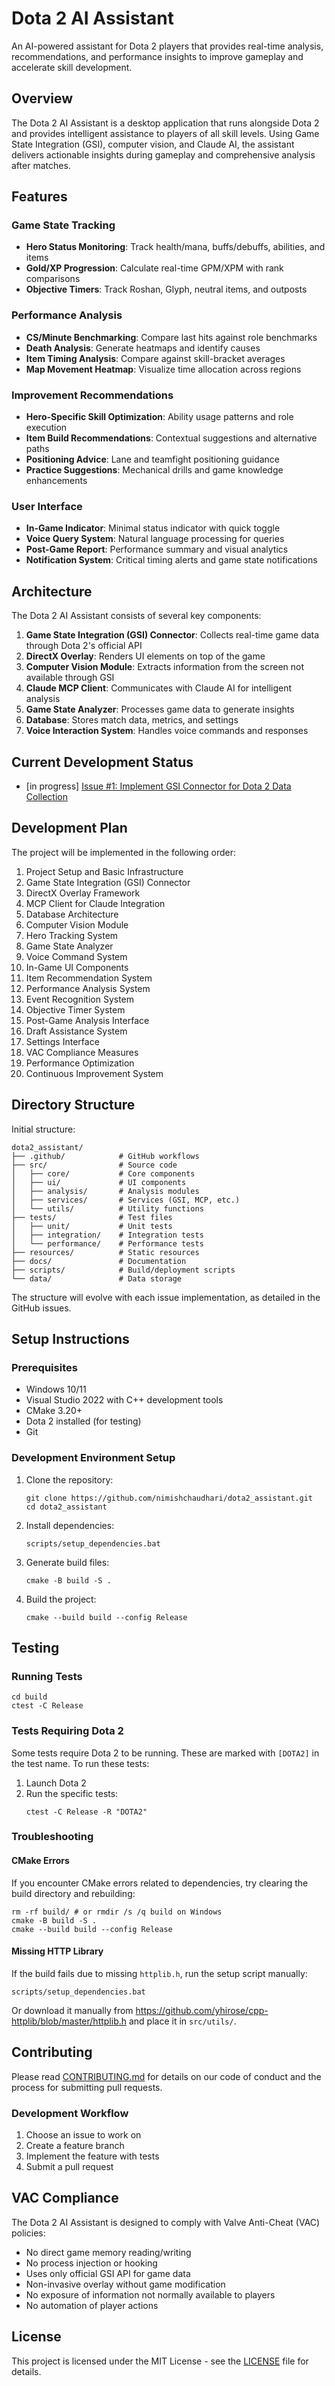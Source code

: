 # Dota 2 AI Assistant

An AI-powered assistant for Dota 2 players that provides real-time analysis, recommendations, and performance insights to improve gameplay and accelerate skill development.

## Overview

The Dota 2 AI Assistant is a desktop application that runs alongside Dota 2 and provides intelligent assistance to players of all skill levels. Using Game State Integration (GSI), computer vision, and Claude AI, the assistant delivers actionable insights during gameplay and comprehensive analysis after matches.

## Features

### Game State Tracking
- **Hero Status Monitoring**: Track health/mana, buffs/debuffs, abilities, and items
- **Gold/XP Progression**: Calculate real-time GPM/XPM with rank comparisons
- **Objective Timers**: Track Roshan, Glyph, neutral items, and outposts

### Performance Analysis
- **CS/Minute Benchmarking**: Compare last hits against role benchmarks
- **Death Analysis**: Generate heatmaps and identify causes
- **Item Timing Analysis**: Compare against skill-bracket averages
- **Map Movement Heatmap**: Visualize time allocation across regions

### Improvement Recommendations
- **Hero-Specific Skill Optimization**: Ability usage patterns and role execution
- **Item Build Recommendations**: Contextual suggestions and alternative paths
- **Positioning Advice**: Lane and teamfight positioning guidance
- **Practice Suggestions**: Mechanical drills and game knowledge enhancements

### User Interface
- **In-Game Indicator**: Minimal status indicator with quick toggle
- **Voice Query System**: Natural language processing for queries
- **Post-Game Report**: Performance summary and visual analytics
- **Notification System**: Critical timing alerts and game state notifications

## Architecture

The Dota 2 AI Assistant consists of several key components:

1. **Game State Integration (GSI) Connector**: Collects real-time game data through Dota 2's official API
2. **DirectX Overlay**: Renders UI elements on top of the game
3. **Computer Vision Module**: Extracts information from the screen not available through GSI
4. **Claude MCP Client**: Communicates with Claude AI for intelligent analysis
5. **Game State Analyzer**: Processes game data to generate insights
6. **Database**: Stores match data, metrics, and settings
7. **Voice Interaction System**: Handles voice commands and responses

## Current Development Status

- [in progress] [Issue #1: Implement GSI Connector for Dota 2 Data Collection](https://github.com/nimishchaudhari/dota2_assistant/issues/1)

## Development Plan

The project will be implemented in the following order:

1. Project Setup and Basic Infrastructure
2. Game State Integration (GSI) Connector
3. DirectX Overlay Framework
4. MCP Client for Claude Integration
5. Database Architecture
6. Computer Vision Module
7. Hero Tracking System
8. Game State Analyzer
9. Voice Command System
10. In-Game UI Components
11. Item Recommendation System
12. Performance Analysis System
13. Event Recognition System
14. Objective Timer System
15. Post-Game Analysis Interface
16. Draft Assistance System
17. Settings Interface
18. VAC Compliance Measures
19. Performance Optimization
20. Continuous Improvement System

## Directory Structure

Initial structure:

```
dota2_assistant/
├── .github/            # GitHub workflows
├── src/                # Source code
│   ├── core/           # Core components
│   ├── ui/             # UI components
│   ├── analysis/       # Analysis modules
│   ├── services/       # Services (GSI, MCP, etc.)
│   └── utils/          # Utility functions
├── tests/              # Test files
│   ├── unit/           # Unit tests
│   ├── integration/    # Integration tests
│   └── performance/    # Performance tests
├── resources/          # Static resources
├── docs/               # Documentation
├── scripts/            # Build/deployment scripts
└── data/               # Data storage
```

The structure will evolve with each issue implementation, as detailed in the GitHub issues.

## Setup Instructions

### Prerequisites
- Windows 10/11
- Visual Studio 2022 with C++ development tools
- CMake 3.20+
- Dota 2 installed (for testing)
- Git

### Development Environment Setup
1. Clone the repository:
   ```
   git clone https://github.com/nimishchaudhari/dota2_assistant.git
   cd dota2_assistant
   ```

2. Install dependencies:
   ```
   scripts/setup_dependencies.bat
   ```

3. Generate build files:
   ```
   cmake -B build -S .
   ```

4. Build the project:
   ```
   cmake --build build --config Release
   ```

## Testing

### Running Tests
```
cd build
ctest -C Release
```

### Tests Requiring Dota 2
Some tests require Dota 2 to be running. These are marked with `[DOTA2]` in the test name. To run these tests:

1. Launch Dota 2
2. Run the specific tests:
   ```
   ctest -C Release -R "DOTA2"
   ```

### Troubleshooting

#### CMake Errors
If you encounter CMake errors related to dependencies, try clearing the build directory and rebuilding:

```
rm -rf build/ # or rmdir /s /q build on Windows
cmake -B build -S .
cmake --build build --config Release
```

#### Missing HTTP Library
If the build fails due to missing `httplib.h`, run the setup script manually:

```
scripts/setup_dependencies.bat
```

Or download it manually from https://github.com/yhirose/cpp-httplib/blob/master/httplib.h and place it in `src/utils/`.

## Contributing

Please read [CONTRIBUTING.md](CONTRIBUTING.md) for details on our code of conduct and the process for submitting pull requests.

### Development Workflow
1. Choose an issue to work on
2. Create a feature branch
3. Implement the feature with tests
4. Submit a pull request

## VAC Compliance

The Dota 2 AI Assistant is designed to comply with Valve Anti-Cheat (VAC) policies:

- No direct game memory reading/writing
- No process injection or hooking
- Uses only official GSI API for game data
- Non-invasive overlay without game modification
- No exposure of information not normally available to players
- No automation of player actions

## License

This project is licensed under the MIT License - see the [LICENSE](LICENSE) file for details.
